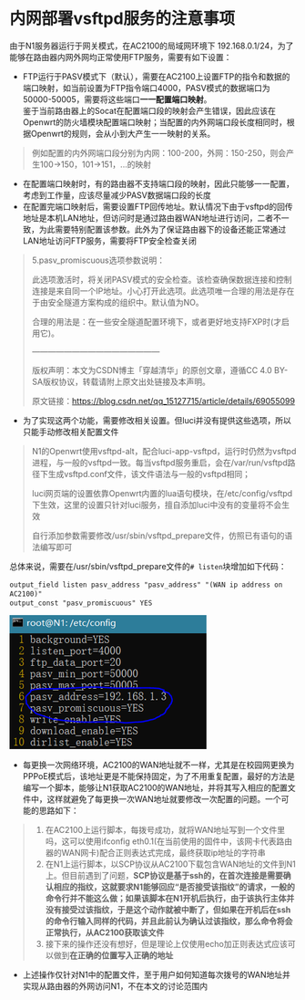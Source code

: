 # 内网部署vsftpd服务的注意事项
由于N1服务器运行于网关模式，在AC2100的局域网环境下 192.168.0.1/24，为了能够在路由器内网外网均正常使用FTP服务，需要有如下设置：
 - FTP运行于PASV模式下（默认），需要在AC2100上设置FTP的指令和数据的端口映射，如当前设置为FTP指令端口4000，PASV模式的数据端口为50000-50005，需要将这些端口**一一配置端口映射**。<br>鉴于当前路由器上的Socat在配置端口段的映射会产生错误，因此应该在Openwrt的防火墙模块配置端口映射；当配置的内外网端口段长度相同时，根据Openwrt的规则，会从小到大产生一一映射的关系。<br>
> 例如配置的内外网端口段分别为内网：100-200，外网：150-250，则会产生100→150，101→151，...的映射
  
 - 在配置端口映射时，有的路由器不支持端口段的映射，因此只能够一一配置，考虑到工作量，应该尽量减少PASV数据端口段的长度
 - 在配置完端口映射后，需要设置FTP回传地址。默认情况下由于vsftpd的回传地址是本机LAN地址，但访问时是通过路由器WAN地址进行访问，二者不一致，为此需要特别配置该参数。此外为了保证路由器下的设备还能正常通过LAN地址访问FTP服务，需要将FTP安全检查关闭<br>
> 5.pasv_promiscuous选项参数说明：
> 
> 此选项激活时，将关闭PASV模式的安全检查。该检查确保数据连接和控制连接是来自同一个IP地址。小心打开此选项。此选项唯一合理的用法是存在于由安全隧道方案构成的组织中。默认值为NO。
> 
> 合理的用法是：在一些安全隧道配置环境下，或者更好地支持FXP时(才启用它)。
> 
> ————————————————
> 
> 版权声明：本文为CSDN博主「穿越清华」的原创文章，遵循CC 4.0 BY-SA版权协议，转载请附上原文出处链接及本声明。
> 
> 原文链接：https://blog.csdn.net/qq_15127715/article/details/69055099
 - 为了实现这两个功能，需要修改相关设置。但luci并没有提供这些选项，所以只能手动修改相关配置文件<br>

> N1的Openwrt使用vsftpd-alt，配合luci-app-vsftpd，运行时仍然为vsftpd进程，与一般的vsftpd一致。每当vsftpd服务重启，会在/var/run/vsftpd路径下生成vsftpd.conf文件，该文件语法与一般的vsftpd相同；
> 
> luci网页端的设置依靠Openwrt内置的lua语句模块，在/etc/config/vsftpd下生效，这里的设置只针对luci服务，擅自添加luci中没有的变量将不会生效
> 
> 自行添加参数需要修改/usr/sbin/vsftpd_prepare文件，仿照已有语句的语法编写即可

总体来说，需要在/usr/sbin/vsftpd_prepare文件的`# listen`块增加如下代码：

    output_field listen pasv_address "pasv_address" "(WAN ip address on AC2100)"
    output_const "pasv_promiscuous" YES

![alt](https://raw.githubusercontent.com/iky1905/vsftpd-alt-on-LAN/main/%E6%8D%95%E8%8E%B7.PNG)
 - 每更换一次网络环境，AC2100的WAN地址就不一样，尤其是在校园网更换为PPPoE模式后，该地址更是不能保持固定，为了不用重复配置，最好的方法是编写一个脚本，能够让N1获取AC2100的WAN地址，并将其写入相应的配置文件中，这样就避免了每更换一次WAN地址就要修改一次配置的问题。一个可能的思路如下：
> 1. 在AC2100上运行脚本，每拨号成功，就将WAN地址写到一个文件里吗，这可以使用ifconfig eth0.1(在当前使用的固件中，该网卡代表路由器的WAN网卡)配合正则表达式完成，最终获取ip地址的字符串
> 2. 在N1上运行脚本，以SCP协议从AC2100下载包含WAN地址的文件到N1上。但目前遇到了问题，**SCP协议是基于ssh的，在首次连接是需要确认相应的指纹，这就要求N1能够回应“是否接受该指纹”的请求，一般的命令行并不能这么做；如果该脚本在N1开机后执行，由于该执行主体并没有接受过该指纹，于是这个动作就被中断了，但如果在开机后在ssh的命令行输入同样的代码，并且此前认为确认过该指纹，那么命令将会正常执行，从AC2100获取该文件**
> 3. 接下来的操作还没有想好，但是理论上仅使用echo加正则表达式应该可以做到**在正确的位置写入正确的地址**
 - 上述操作仅针对N1中的配置文件，至于用户如何知道每次拨号的WAN地址并实现从路由器的外网访问N1，不在本文的讨论范围内
